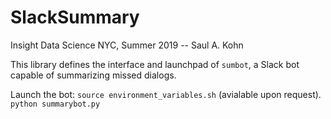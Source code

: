 # SlackSummary

Insight Data Science NYC, Summer 2019 -- Saul A. Kohn

This library defines the interface and launchpad of `sumbot`, a Slack bot capable of summarizing missed dialogs.

Launch the bot:
`source environment_variables.sh` (avialable upon request).
`python summarybot.py`

